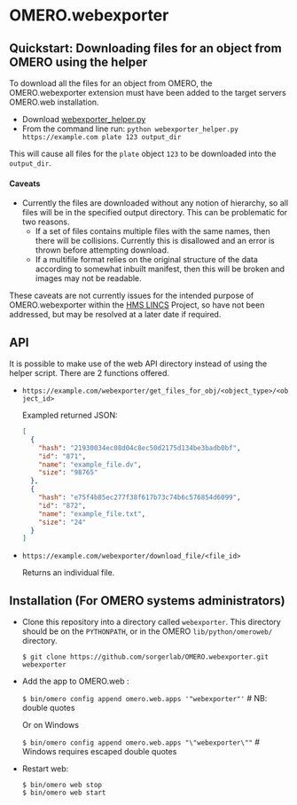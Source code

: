 # OMERO.webexporter

## Quickstart: Downloading files for an object from OMERO using the helper

To download all the files for an object from OMERO, the OMERO.webexporter extension must have been added to the target servers OMERO.web installation.

* Download [webexporter_helper.py](https://raw.githubusercontent.com/sorgerlab/OMERO.webexporter/master/webexporter_helper.py)
* From the command line run: `python webexporter_helper.py https://example.com plate 123 output_dir`

This will cause all files for the `plate` object `123` to be downloaded into the `output_dir`.

#### Caveats

* Currently the files are downloaded without any notion of hierarchy, so all files will be in the specified output directory. This can be problematic for two reasons.
  * If a set of files contains multiple files with the same names, then there will be collisions. Currently this is disallowed and an error is thrown before attempting download.
  * If a multifile format relies on the original structure of the data according to somewhat inbuilt manifest, then this will be broken and images may not be readable.
  
These caveats are not currently issues for the intended purpose of OMERO.webexporter within the [HMS LINCS](http://lincs.hms.harvard.edu/) Project, so have not been addressed, but may be resolved at a later date if required.

## API

It is possible to make use of the web API directory instead of using the helper script. There are 2 functions offered.

* `https://example.com/webexporter/get_files_for_obj/<object_type>/<object_id>`

  Exampled returned JSON:
  
  ``` JSON
  [
    {
      "hash": "21930034ec08d04c8ec50d2175d134be3badb0bf",
      "id": "871",
      "name": "example_file.dv",
      "size": "98765"
    },
    {
      "hash": "e75f4b85ec277f38f617b73c74b6c576854d6099",
      "id": "872",
      "name": "example_file.txt",
      "size": "24"
    }
  ]
  
  ```
  
* `https://example.com/webexporter/download_file/<file_id>`

  Returns an individual file.

## Installation (For OMERO systems administrators)

* Clone this repository into a directory called `webexporter`. This directory should be on the `PYTHONPATH`, or in the OMERO `lib/python/omeroweb/` directory.

  `$ git clone https://github.com/sorgerlab/OMERO.webexporter.git webexporter`

* Add the app to OMERO.web :

  `$ bin/omero config append omero.web.apps '"webexporter"'`   # NB: double quotes
  
  Or on Windows
  
  `$ bin/omero config append omero.web.apps "\"webexporter\""` # Windows requires escaped double quotes
  
* Restart web:
  ```
  $ bin/omero web stop
  $ bin/omero web start
  ```
